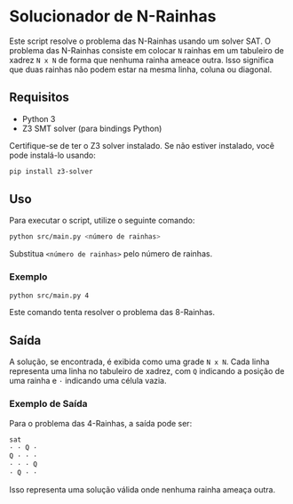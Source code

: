 # Solucionador de N-Rainhas

Este script resolve o problema das N-Rainhas usando um solver SAT. O problema das N-Rainhas consiste em colocar `N` rainhas em um tabuleiro de xadrez `N x N` de forma que nenhuma rainha ameace outra. Isso significa que duas rainhas não podem estar na mesma linha, coluna ou diagonal.

## Requisitos

- Python 3
- Z3 SMT solver (para bindings Python)

Certifique-se de ter o Z3 solver instalado. Se não estiver instalado, você pode instalá-lo usando:

```bash
pip install z3-solver
```

## Uso

Para executar o script, utilize o seguinte comando:

```bash
python src/main.py <número de rainhas>
```

Substitua `<número de rainhas>` pelo número de rainhas.

### Exemplo

```bash
python src/main.py 4
```

Este comando tenta resolver o problema das 8-Rainhas.

## Saída

A solução, se encontrada, é exibida como uma grade `N x N`. Cada linha representa uma linha no tabuleiro de xadrez, com `Q` indicando a posição de uma rainha e `·` indicando uma célula vazia.

### Exemplo de Saída

Para o problema das 4-Rainhas, a saída pode ser:

```q
sat
· · Q ·
Q · · ·
· · · Q
· Q · ·
```

Isso representa uma solução válida onde nenhuma rainha ameaça outra.
